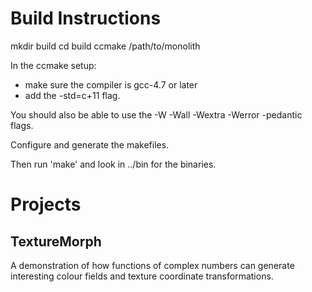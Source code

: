 # Build Instructions

mkdir build
cd build
ccmake /path/to/monolith

In the ccmake setup:

* make sure the compiler is gcc-4.7 or later
* add the -std=c+11 flag.

You should also be able to use the -W -Wall -Wextra -Werror -pedantic flags.

Configure and generate the makefiles.

Then run 'make' and look in ../bin for the binaries.

# Projects

## TextureMorph

A demonstration of how functions of complex numbers can generate interesting colour fields and texture coordinate transformations.
